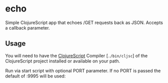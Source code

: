 # echo

Simple ClojureScript app that echoes /GET requests back as JSON. Accepts a callback parameter.

## Usage

You will need to have the [ClojureScript](https://github.com/clojure/clojurescript/wiki/Quick-Start) Compiler [```./bin/cljsc```] of the ClojureScript project installed or available on your path.

Run via start script with optional PORT parameter. If no PORT is passed the default of :9995 will be used:

```./bin/start 9944
```
